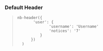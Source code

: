 ### Default Header
> <div example="header-default"/>
>
> ```yate
> nb-header({
>        'user': {
>               'username': 'Username'
>               'notices': '7'
>           }
>       })
>   )
> ```
